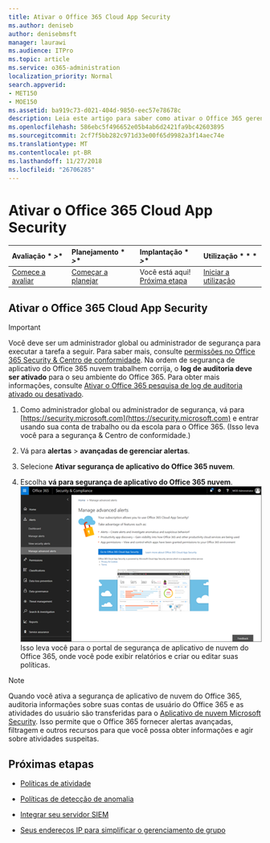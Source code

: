 ```yaml
---
title: Ativar o Office 365 Cloud App Security
ms.author: deniseb
author: denisebmsft
manager: laurawi
ms.audience: ITPro
ms.topic: article
ms.service: o365-administration
localization_priority: Normal
search.appverid:
- MET150
- MOE150
ms.assetid: ba919c73-d021-404d-9850-eec57e78678c
description: Leia este artigo para saber como ativar o Office 365 gerenciamento avançado de segurança, possibilitada pela segurança de aplicativo de nuvem in Microsoft Azure.
ms.openlocfilehash: 586ebc5f496652e05b4ab6d2421fa9bc42603895
ms.sourcegitcommit: 2cf7f5bb282c971d33e00f65d9982a3f14aec74e
ms.translationtype: MT
ms.contentlocale: pt-BR
ms.lasthandoff: 11/27/2018
ms.locfileid: "26706285"
---
```

# <a name="turn-on-office-365-cloud-app-security"></a>Ativar o Office 365 Cloud App Security
  
|Avaliação * *\>**|Planejamento * *\>**|Implantação * *\>**|Utilização * * *|
|:-----|:-----|:-----|:-----|
|[Comece a avaliar](office-365-cas-overview.md) <br/> |[Começar a planejar](get-ready-for-office-365-cas.md) <br/> |Você está aqui!  <br/> [Próxima etapa](activity-policies-and-alerts.md) <br/> |[Iniciar a utilização](utilization-activities-for-ocas.md) <br/> |
  
## <a name="turn-on-office-365-cloud-app-security"></a>Ativar o Office 365 Cloud App Security

> [!IMPORTANT]
> Você deve ser um administrador global ou administrador de segurança para executar a tarefa a seguir. Para saber mais, consulte [permissões no Office 365 Security &amp; Centro de conformidade](permissions-in-the-security-and-compliance-center.md). Na ordem de segurança de aplicativo do Office 365 nuvem trabalhem corrija, o **log de auditoria deve ser ativado** para o seu ambiente do Office 365. Para obter mais informações, consulte [Ativar o Office 365 pesquisa de log de auditoria ativado ou desativado](turn-audit-log-search-on-or-off.md). 
  
1. Como administrador global ou administrador de segurança, vá para [https://security.microsoft.com](https://security.microsoft.com) e entrar usando sua conta de trabalho ou da escola para o Office 365. (Isso leva você para a segurança &amp; Centro de conformidade.) 
    
2. Vá para **alertas** \> **avançadas de gerenciar alertas**.
    
3. Selecione **Ativar segurança de aplicativo do Office 365 nuvem**.
    
4. Escolha **vá para segurança de aplicativo do Office 365 nuvem**.<br/>![Na segurança &amp; Centro de conformidade, escolha gerenciar alertas avançadas para ir à segurança de aplicativo de nuvem do Office 365](media/958632d4-03e3-4ade-8e22-d5509db6fca7.png)<br/>Isso leva você para o portal de segurança de aplicativo de nuvem do Office 365, onde você pode exibir relatórios e criar ou editar suas políticas.
    
> [!NOTE]
> Quando você ativa a segurança de aplicativo de nuvem do Office 365, auditoria informações sobre suas contas de usuário do Office 365 e as atividades do usuário são transferidas para o [Aplicativo de nuvem Microsoft Security](https://aka.ms/whatiscas). Isso permite que o Office 365 fornecer alertas avançadas, filtragem e outros recursos para que você possa obter informações e agir sobre atividades suspeitas. 
  
## <a name="next-steps"></a>Próximas etapas

- [Políticas de atividade](activity-policies-and-alerts.md)
    
- [Políticas de detecção de anomalia](anomaly-detection-policies-in-ocas.md)
    
- [Integrar seu servidor SIEM](integrate-your-siem-server-with-office-365-cas.md)
    
- [Seus endereços IP para simplificar o gerenciamento de grupo](group-your-ip-addresses-in-ocas.md)
    

